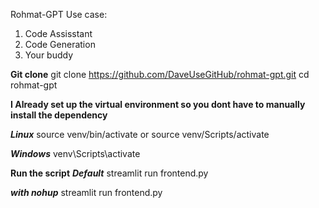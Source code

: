 Rohmat-GPT
Use case:
1. Code Assisstant
2. Code Generation
3. Your buddy

**Git clone**
git clone https://github.com/DaveUseGitHub/rohmat-gpt.git
cd rohmat-gpt

**I Already set up the virtual environment so you dont have to manually install the dependency**

***Linux***
source venv/bin/activate 
or
source venv/Scripts/activate

***Windows***
venv\Scripts\activate


**Run the script**
***Default***
streamlit run frontend.py

***with nohup***
streamlit run frontend.py

